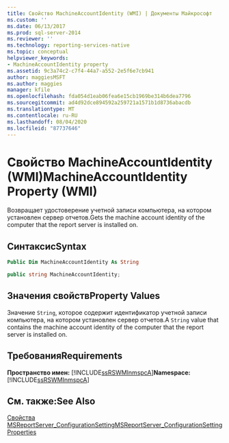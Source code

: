```yaml
---
title: Свойство MachineAccountIdentity (WMI) | Документы Майкрософт
ms.custom: ''
ms.date: 06/13/2017
ms.prod: sql-server-2014
ms.reviewer: ''
ms.technology: reporting-services-native
ms.topic: conceptual
helpviewer_keywords:
- MachineAccountIdentity property
ms.assetid: 9c3a74c2-c7f4-44a7-a552-2e5f6e7cb941
author: maggiesMSFT
ms.author: maggies
manager: kfile
ms.openlocfilehash: fda054d1eab06fea6e15cb1969be314b6dea7796
ms.sourcegitcommit: ad4d92dce894592a259721a1571b1d8736abacdb
ms.translationtype: MT
ms.contentlocale: ru-RU
ms.lasthandoff: 08/04/2020
ms.locfileid: "87737646"
---
```

# <a name="machineaccountidentity-property-wmi"></a><span data-ttu-id="93dc9-102">Свойство MachineAccountIdentity (WMI)</span><span class="sxs-lookup"><span data-stu-id="93dc9-102">MachineAccountIdentity Property (WMI)</span></span>
  <span data-ttu-id="93dc9-103">Возвращает удостоверение учетной записи компьютера, на котором установлен сервер отчетов.</span><span class="sxs-lookup"><span data-stu-id="93dc9-103">Gets the machine account identity of the computer that the report server is installed on.</span></span>  
  
## <a name="syntax"></a><span data-ttu-id="93dc9-104">Синтаксис</span><span class="sxs-lookup"><span data-stu-id="93dc9-104">Syntax</span></span>  
  
```vb  
Public Dim MachineAccountIdentity As String  
```  
  
```csharp  
public string MachineAccountIdentity;  
```  
  
## <a name="property-values"></a><span data-ttu-id="93dc9-105">Значения свойств</span><span class="sxs-lookup"><span data-stu-id="93dc9-105">Property Values</span></span>  
 <span data-ttu-id="93dc9-106">Значение `String`, которое содержит идентификатор учетной записи компьютера, на котором установлен сервер отчетов.</span><span class="sxs-lookup"><span data-stu-id="93dc9-106">A `String` value that contains the machine account identity of the computer that the report server is installed on.</span></span>  
  
## <a name="requirements"></a><span data-ttu-id="93dc9-107">Требования</span><span class="sxs-lookup"><span data-stu-id="93dc9-107">Requirements</span></span>  
 <span data-ttu-id="93dc9-108">**Пространство имен:** [!INCLUDE[ssRSWMInmspcA](../../includes/ssrswminmspca-md.md)]</span><span class="sxs-lookup"><span data-stu-id="93dc9-108">**Namespace:** [!INCLUDE[ssRSWMInmspcA](../../includes/ssrswminmspca-md.md)]</span></span>  
  
## <a name="see-also"></a><span data-ttu-id="93dc9-109">См. также:</span><span class="sxs-lookup"><span data-stu-id="93dc9-109">See Also</span></span>  
 [<span data-ttu-id="93dc9-110">Свойства MSReportServer_ConfigurationSetting</span><span class="sxs-lookup"><span data-stu-id="93dc9-110">MSReportServer_ConfigurationSetting Properties</span></span>](msreportserver-configurationsetting-properties.md)  
  
  
